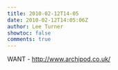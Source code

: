 ```yaml
---
title: 2010-02-12T14-05
date: 2010-02-12T14:05:06Z
author: Lee Turner
showtoc: false
comments: true
---
```


WANT - http://www.archipod.co.uk/

